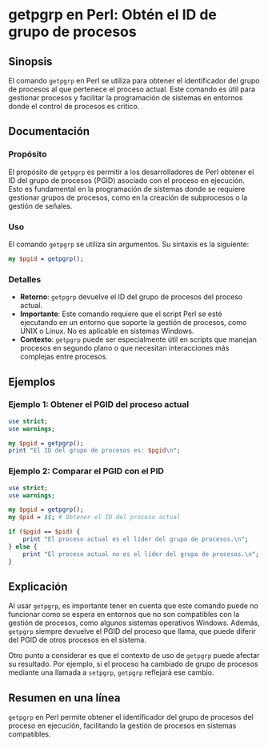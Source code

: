 <!--
Meta Description: # getpgrp en Perl: Obtén el ID de grupo de procesos ## Sinopsis El comando `getpgrp` en Perl se utiliza para obtener el identificador del grupo de pro...
Meta Keywords: procesos, getpgrp, del, que, proceso
-->

# getpgrp en Perl: Obtén el ID de grupo de procesos

## Sinopsis
El comando `getpgrp` en Perl se utiliza para obtener el identificador del grupo de procesos al que pertenece el proceso actual. Este comando es útil para gestionar procesos y facilitar la programación de sistemas en entornos donde el control de procesos es crítico.

## Documentación

### Propósito
El propósito de `getpgrp` es permitir a los desarrolladores de Perl obtener el ID del grupo de procesos (PGID) asociado con el proceso en ejecución. Esto es fundamental en la programación de sistemas donde se requiere gestionar grupos de procesos, como en la creación de subprocesos o la gestión de señales.

### Uso
El comando `getpgrp` se utiliza sin argumentos. Su sintaxis es la siguiente:

```perl
my $pgid = getpgrp();
```

### Detalles
- **Retorno**: `getpgrp` devuelve el ID del grupo de procesos del proceso actual.
- **Importante**: Este comando requiere que el script Perl se esté ejecutando en un entorno que soporte la gestión de procesos, como UNIX o Linux. No es aplicable en sistemas Windows.
- **Contexto**: `getpgrp` puede ser especialmente útil en scripts que manejan procesos en segundo plano o que necesitan interacciones más complejas entre procesos.

## Ejemplos

### Ejemplo 1: Obtener el PGID del proceso actual
```perl
use strict;
use warnings;

my $pgid = getpgrp();
print "El ID del grupo de procesos es: $pgid\n";
```

### Ejemplo 2: Comparar el PGID con el PID
```perl
use strict;
use warnings;

my $pgid = getpgrp();
my $pid = $$; # Obtener el ID del proceso actual

if ($pgid == $pid) {
    print "El proceso actual es el líder del grupo de procesos.\n";
} else {
    print "El proceso actual no es el líder del grupo de procesos.\n";
}
```

## Explicación
Al usar `getpgrp`, es importante tener en cuenta que este comando puede no funcionar como se espera en entornos que no son compatibles con la gestión de procesos, como algunos sistemas operativos Windows. Además, `getpgrp` siempre devuelve el PGID del proceso que llama, que puede diferir del PGID de otros procesos en el sistema.

Otro punto a considerar es que el contexto de uso de `getpgrp` puede afectar su resultado. Por ejemplo, si el proceso ha cambiado de grupo de procesos mediante una llamada a `setpgrp`, `getpgrp` reflejará ese cambio.

## Resumen en una línea
`getpgrp` en Perl permite obtener el identificador del grupo de procesos del proceso en ejecución, facilitando la gestión de procesos en sistemas compatibles.